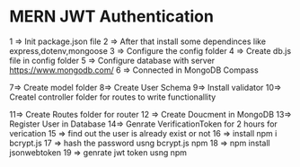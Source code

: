 # MERN JWT Authentication  

1 => Init package.json file
2 => After that install some dependinces like express,dotenv,mongoose
3 => Configure the config folder
4 => Create db.js file in config folder
5 => Configure database with server https://www.mongodb.com/
6 => Connected in MongoDB Compass


7=> Create model folder
8=> Create User Schema
9=> Install validator
10=> Createl controller folder for  routes to write functionallity

11=> Create Routes folder for router 
12 => Create Doucment in MongoDB
13=> Register User in Database 
14=> Genrate VerificationToken for 2 hours for verication
15 => find out the user is already exist or not 
16 => install npm i bcrypt.js 
17 => hash the password usng bcrypt.js npm
18 => npm install jsonwebtoken
19 => genrate jwt token usng npm


